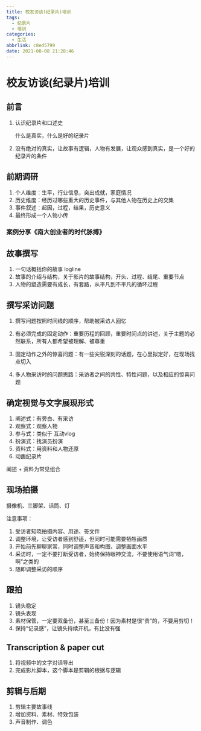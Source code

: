 ```yaml
---
title: 校友访谈(纪录片)培训
tags:
  - 纪录片
  - 培训
categories:
  - 生活
abbrlink: c8ed5799
date: 2021-08-08 21:28:46
---
```


# 校友访谈(纪录片)培训

## 前言

1. 认识纪录片和口述史

   什么是真实，什么是好的纪录片

2. 没有绝对的真实，让故事有逻辑，人物有发展，让观众感到真实，是一个好的纪录片的条件

## 前期调研

1. 个人维度：生平，行业信息，突出成就，家庭情况
2. 历史维度：经历过哪些重大的历史事件，与其他人物在历史上的交集
3. 事件叙述：起因，过程，结果，历史意义
4. 最终形成一个人物小传

### 案例分享《南大创业者的时代脉搏》

## 故事撰写

1. 一句话概括你的故事 logline
2. 故事的介绍与结构，关于影片的故事结构，开头、过程、结尾、重要节点
3. 人物的塑造需要有成长，有套路，从平凡到不平凡的循环过程

## 撰写采访问题

1. 撰写问题按照时间线的顺序，帮助被采访人回忆
2. 有必须完成的固定动作：重要历程的回顾，重要时间点的讲述，关于主题的必然联系，所有人都希望被理解、被尊重
3. 固定动作之外的惊喜问题：有一些尖锐深刻的话题，在心里拟定好，在现场找点切入

4. 多人物采访时的问题思路：采访者之间的共性、特性问题，以及相应的惊喜问题

## 确定视觉与文字展现形式

1. 阐述式：有旁白、有采访
2. 观察式：观察人物
3. 参与式：类似于 互动vlog
4. 扮演式：找演员扮演
5. 资料式：用资料和人物还原
6. 动画纪录片

阐述 + 资料为常见组合

## 现场拍摄

摄像机、三脚架、话筒、灯

注意事项：

1. 受访者知晓拍摄内容、用途、签文件
2. 调整环境，让受访者感到舒适，但同时可能需要牺牲画质
3. 开始前先聊聊家常，同时调整声音和构图，调整画面水平
4. 采访时，一定不要打断受访者，始终保持眼神交流，不要使用语气词“嗯，啊”之类的
5. 随即调整采访的顺序

## 跟拍

1. 镜头稳定
2. 镜头表现
3. 素材保管，一定要双备份，甚至三备份！因为素材是很“贵”的，不要用剪切！
4. 保持“记录感”，让镜头持续开机，有比没有强

## Transcription & paper cut

1. 将视频中的文字对话导出
2. 完成影片脚本，这个脚本是剪辑的根据与逻辑

## 剪辑与后期

1. 剪辑主要故事线
2. 增加资料、素材、特效包装
3. 声音制作、调色
